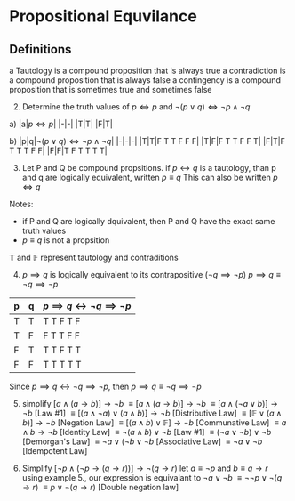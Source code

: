 # Propositional Equvilance

## Definitions
a Tautology is a compound proposition that is always true
a contradiction is a compound proposition that is always false
a contingency is a compound proposition that is sometimes true and sometimes false

2. Determine the truth values of $p\iff p$ and $\neg(p\lor q)\iff\neg p \land\neg q$

a)
|a|$p\iff p$|
|-|-|
|T|T|
|F|T|


b)
|p|q|$\neg(p\lor q)\iff\neg p \land\neg q$|
|-|-|-|
|T|T|F T T F F F|
|T|F|F T T F F T|
|F|T|F T T T F F|
|F|F|T F T T T T|


3. Let P and Q be compound propsitions. if $p\leftrightarrow q$ is a tautology, than p and q are logically equivalent, written $p\equiv q$
This can also be written $p\iff q$

Notes:
- if P and Q are logically dquivalent, then P and Q have the exact same truth values
- $p\equiv q$ is not a propsition

$\mathbb{T}$ and $\mathbb{F}$ represent tautology and contraditions

4. $p\implies q$ is logically equivalent to its contrapositive ($\neg q\implies\neg p$)
$p\implies q\equiv\neg q\implies\neg p$

|p|q|$p\implies q\leftrightarrow\neg q\implies\neg p$|
|-|-|-|
|T|T|T T F T F|
|T|F|F T T F F|
|F|T|T T F T T|
|F|F|T T T T T|

Since $p\implies q\leftrightarrow\neg q\implies\neg p$, then $p\implies q\equiv\neg q\implies\neg p$

5. simplify $[a\land(a\to b)]\to\neg b$
$\equiv[a\land(a\to b)]\to\neg b$
$\equiv[a\land(\neg a\lor b)]\to\neg b$  [Law #1]
$\equiv[(a\land\neg a)\lor(a\land b)]\to\neg b$ [Distributive Law]
$\equiv[\mathbb{F}\lor(a\land b)]\to\neg b$ [Negation Law]
$\equiv[(a\land b)\lor\mathbb{F}]\to\neg b$ [Communative Law]
$\equiv a\land b\to\neg b$ [Identity Law]
$\equiv\neg(a\land b)\lor\neg b$ [Law #1]
$\equiv(\neg a\lor\neg b)\lor\neg b$ [Demorgan's Law]
$\equiv\neg a\lor(\neg b\lor\neg b$ [Associative Law]
$\equiv\neg a\lor\neg b$ [Idempotent Law]

6. Simplify $[\neg p\land(\neg p\to(q\to r))]\to\neg(q\to r)$
let $a\equiv\neg p$ and $b\equiv q\to r$
using example 5., our expression is equivalant to $\neg a\lor\neg b$
$\equiv\neg\neg p\lor\neg (q\to r)$
$\equiv p\lor\neg (q\to r)$ [Double negation law]


